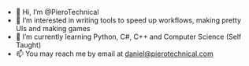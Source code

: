 - 👋 Hi, I’m @PieroTechnical
- 👀 I’m interested in writing tools to speed up workflows, making pretty UIs and making games
- 🌱 I’m currently learning Python, C#, C++ and Computer Science (Self Taught)
- 📫 You may reach me by email at daniel@pierotechnical.com
